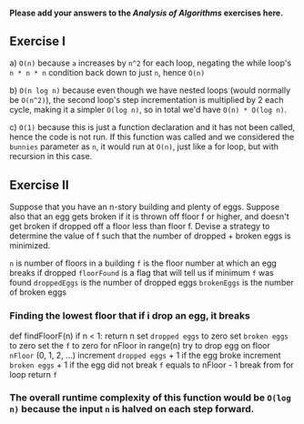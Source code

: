 #### Please add your answers to the ***Analysis of  Algorithms*** exercises here.

## Exercise I

a) `O(n)` because `a` increases by `n^2` for each loop, negating the while loop's `n * n * n` condition back down to just `n`, hence `O(n)`


b) `O(n log n)` because even though we have nested loops (would normally be `O(n^2)`), the second loop's step incrementation is multiplied by 2 each cycle, making it a simpler `O(log n)`, so in total we'd have `O(n) * O(log n)`.


c) `O(1)` because this is just a function declaration and it has not been called, hence the code is not run. If this function was called and we considered the `bunnies` parameter as `n`, it would run at `O(n)`, just like a for loop, but with recursion in this case.

## Exercise II

Suppose that you have an n-story building and plenty of eggs. Suppose also that an egg gets broken if it is thrown off floor f or higher, and doesn't get broken if dropped off a floor less than floor f. Devise a strategy to determine the value of f such that the number of dropped + broken eggs is minimized.

`n` is number of floors in a building
`f` is the floor number at which an egg breaks if dropped
`floorFound` is a flag that will tell us if minimum `f` was found
`droppedEggs` is the number of dropped eggs
`brokenEggs` is the number of broken eggs


### Finding the lowest floor that if i drop an egg, it breaks

def findFloorF(n)
  if n < 1: return n
  set `dropped eggs` to zero
  set `broken eggs` to zero
  set the `f` to zero 
  for nFloor in range(n)
    try to drop egg on floor `nFloor` (0, 1, 2, ...)
    increment `dropped eggs` + 1
    if the egg broke
      increment `broken eggs` + 1
    if the egg did not break
      `f` equals to nFloor - 1
      break from for loop
  return `f`
#### 
### The overall runtime complexity of this function would be `O(log n)` because the input `n` is halved on each step forward.